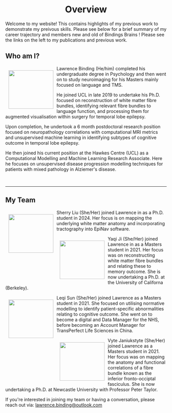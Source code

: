 # Overview

<style>
h1 {text-align: center;}
</style>

Welcome to my website! 
This contains highlights of my previous work to demonstrate my preivous skills. Please see below for a brief summary of my career trajectory and members new and old of Bindings Brains ! Please see the links on the left to my publications and previous work. 

## Who am I?
 <p style="float: left;"><img src="../_static/img/Lawrence.jpg" height="120px" width="140px" style="padding-left: 10px; padding-right: 10px "></p>
    <p>Lawrence Binding (He/him) completed his undergraduate degree in Psychology and then went on to study neuroimaging for his Masters mainly focused on language and TMS.</p>
    <p> He joined UCL in late 2019 to undertake his Ph.D. focused on reconstruction of white matter fibre bundles, identifying relevant fibre bundles to language function, and processing them for augmented visualisation within surgery for temporal lobe epilepsy. </p> 
    <p> Upon completion, he undertook a 6 month postdoctoral research position focused on neuropathology correlations with computational MRI metrics and unsupervised machine learning in identifying subtypes of cognitive outcome in temporal lobe epilepsy. </p> 
    <p> He then joined his current position at the Hawkes Centre (UCL) as a Computational Modelling and Machine Learning Research Associate. Here he focuses on unsupervised disease progression modelling techniques for patients with mixed pathology in Alziemer's disease. </p>
<br>

---

## My Team
 <p style="float: left;"><img src="../_static/img/SherryLiu.jpg" height="120px" width="140px" style="padding-left: 10px; padding-right: 10px "></p>
    <p> Sherry Liu (She/Her) joined Lawrence in as a Ph.D. student in 2024. Her focus is on mapping the underlying white matter anatomy and incorporating tractography into EpiNav software. </p>
 <p style="float: left;"><img src="../_static/img/YaqiJi.jpg" height="120px" width="140px" style="padding-left: 10px; padding-right: 10px "></p>
    <p> Yaqi Ji (She/Her) joined Lawrence in as a Masters student in 2021. Her focus was on reconstructing white matter fibre bundles and relating these to memory outcome. She is now undertaking a Ph.D. at the University of Californa (Berkeley). </p>
 <p style="float: left;"><img src="../_static/img/LeqiSun.jpg" height="120px" width="140px" style="padding-left: 10px; padding-right: 10px "></p>
     <p> Leqi Sun (She/Her) joined Lawrence as a Masters student in 2021. She focused on utilising normative modelling to identify patient-specific abnormalities relating to cognitive outcome. She went on to become a digital and Data Manager for the NHS, before becoming an Account Manager for TransPerfect Life Sciences in China. </p>
 <p style="float: left;"><img src="../_static/img/VyteJan.jpg" height="120px" width="140px" style="padding-left: 10px; padding-right: 10px "></p>
     <p> Vyte Janiukstyte (She/Her) joined Lawrence as a Masters student in 2021. Her focus was on mapping the anatomy and functional correlations of a fibre bundle known as the inferior fronto-occiptal fasciculus. She is now undertaking a Ph.D. at Newcastle University with Professor Peter Taylor. </p>

If you're interested in joining my team or having a conversation, please reach out via: lawrence.binding@outlook.com